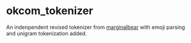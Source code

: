 # okcom_tokenizer

An indenpendent revised tokenizer from [marginalbear](https://github.com/ryanchao2012/marginalbear) with emoji parsing and unigram tokenization added.
